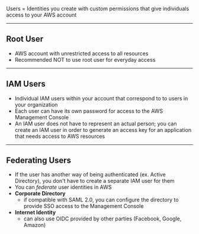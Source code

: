 Users = Identities you create with custom permissions that give individuals access to your AWS account

---
## Root User
- AWS account with unrestricted access to all resources
- Recommended NOT to use root user for everyday access

---
## IAM Users
- Individual IAM users within your account that correspond to to users in your organization
- Each user can have its own password for access to the AWS Management Console
- An IAM user does not have to represent an actual person; you can create an IAM user in order to generate an access key for an application that needs access to AWS resources

---
## Federating Users
- If the user has another way of being authenticated (ex. Active Directory), you don't have to create a separate IAM user for them
- You can *federate* user identities in AWS
- **Corporate Directory**
  - if compatible with SAML 2.0, you can configure the directory to provide SSO access to the Management Console
- **Internet Identity**
  - can also use OIDC provided by other parties (Facebook, Google, Amazon)

